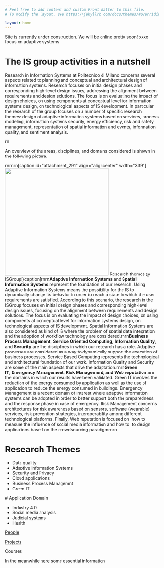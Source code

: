 ```yaml
---
# Feel free to add content and custom Front Matter to this file.
# To modify the layout, see https://jekyllrb.com/docs/themes/#overriding-theme-defaults

layout: home
---
```

 Site is currently under construction. We will be online pretty soon!
 xxxx focus on adaptive systems

# The IS group activities in a nutshell 

Research in Information Systems at Politecnico di Milano concerns several aspects related to planning and conceptual and architectural design of information systems. Research focuses on initial design phases and corresponding high-level design issues, addressing the alignment between requirements and design solutions. The focus is on evaluating the impact of design choices, on using components at conceptual level for information systems design, on technological aspects of IS development. In particular the research of the group focuses on a number of specific research themes: design of adaptive information systems based on services, process modeling, information systems security, energy efficiency, risk and safety management, representation of spatial information and events, information quality, and sentiment analysis.</p>rn<p style="text-align: left;">An overview of the areas, disciplines, and domains considered is shown in the following picture.</p>rnrnrn[caption id="attachment_291" align="aligncenter" width="339"]<img class=" wp-image-291" title="Research themes @ ISGroup" src="http://isgroup.dei.polimi.it/wp-content/uploads/stackricerca-982x1024.png" alt="" width="339" height="353" /> Research themes @ ISGroup[/caption]rnrn<strong>Adaptive Information Systems </strong>and<strong> <strong>Spatial Information Systems </strong></strong>represent the foundation of our research. Using Adaptive Information Systems means the possibility for the IS to dynamically change its behavior in order to reach a state in which the user requirements are satisfied. According to this scenario, the research in the ISGroup focuses on initial design phases and corresponding high-level design issues, focusing on the alignment between requirements and design solutions. The focus is on evaluating the impact of design choices, on using components at conceptual level for information systems design, on technological aspects of IS development. Spatial Information Systems are also considered as kind of IS where the problem of spatial data integration and the adoption of workflow technology are considered.rnrn<strong>Business Process Management</strong>, <strong>Service Oriented Computing</strong>, <strong>Information Quality</strong>, and<strong> Security</strong> are the disciplines in which our research has a role. Adaptive processes are considered as a way to dynamically support the execution of business processes. Service Based Computing represents the technological and architectural foundation of our work. Information Quality and Security are some of the main aspects that drive the adaptation.rnrn<strong>Green IT</strong>, <strong>Emergency Management</strong>,<strong> Risk Management</strong>,<strong> and Web reputation</strong> are the domains in which our results have been validated. Green IT involves the reduction of the energy consumed by application as well as the use of application to reduce the energy consumed in buildings. Emergency Management is a recent domain of interest where adaptive information systems can be adopted in order to better support both the preparedness and the response phase in case of emergency. Risk Management concerns architectures for risk awareness based on sensors, software (wearable) services, risk prevention strategies, interoperability among different technological platforms. Finally, Web reputation is focused on  how to measure the influence of social media information and how to  to design applications based on the crowdsourcing paradigmrnrn&nbsp;
 
# Research Themes
 
 - Data quality
 - Adaptive information Systems
 - Security and Privacy
 - Cloud applications
 - Business Process Managemnt
 - Green IT

# Application Domain

 - Industry 4.0
 - Social media analysis
 - Judicial systems
 - Health 
 
 [People](https://www.deib.polimi.it/ita/linee-di-ricerca/lista-personale/85)
 
 [Projects](https://www.deib.polimi.it/ita/linee-di-ricerca/progetti/85)
 
 Courses
 
 

 In the meanwhile [here](https://www.deib.polimi.it/eng/research-lines/details/85) some essential information

 
